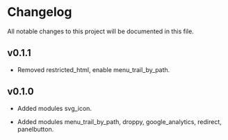 # Changelog

All notable changes to this project will be documented in this file.

## v0.1.1

- Removed restricted_html, enable menu_trail_by_path.

## v0.1.0

- Added modules svg_icon.

- Added modules menu_trail_by_path, droppy, google_analytics,
redirect, panelbutton.
